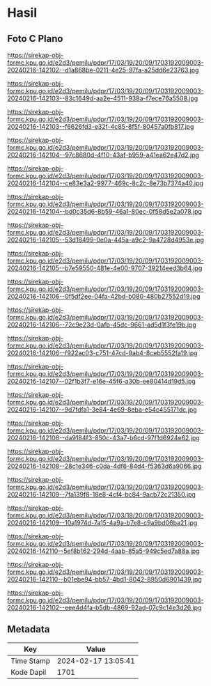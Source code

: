 # Hasil

## Foto C Plano

https://sirekap-obj-formc.kpu.go.id/e2d3/pemilu/pdpr/17/03/19/20/09/1703192009003-20240216-142102--d1a868be-0211-4e25-97fa-a25dd6e23763.jpg

https://sirekap-obj-formc.kpu.go.id/e2d3/pemilu/pdpr/17/03/19/20/09/1703192009003-20240216-142103--83c1649d-aa2e-4511-938a-f7ece76a5508.jpg

https://sirekap-obj-formc.kpu.go.id/e2d3/pemilu/pdpr/17/03/19/20/09/1703192009003-20240216-142103--f6626fd3-e32f-4c85-8f5f-80457a0fb817.jpg

https://sirekap-obj-formc.kpu.go.id/e2d3/pemilu/pdpr/17/03/19/20/09/1703192009003-20240216-142104--97c8680d-4f10-43af-b959-a41ea62e47d2.jpg

https://sirekap-obj-formc.kpu.go.id/e2d3/pemilu/pdpr/17/03/19/20/09/1703192009003-20240216-142104--ce83e3a2-9977-469c-8c2c-8e73b7374a40.jpg

https://sirekap-obj-formc.kpu.go.id/e2d3/pemilu/pdpr/17/03/19/20/09/1703192009003-20240216-142104--bd0c35d6-8b59-46a1-80ec-0f58d5e2a078.jpg

https://sirekap-obj-formc.kpu.go.id/e2d3/pemilu/pdpr/17/03/19/20/09/1703192009003-20240216-142105--53d18499-0e0a-445a-a9c2-9a4728d4953e.jpg

https://sirekap-obj-formc.kpu.go.id/e2d3/pemilu/pdpr/17/03/19/20/09/1703192009003-20240216-142105--b7e59550-481e-4e00-9707-39214eed3b64.jpg

https://sirekap-obj-formc.kpu.go.id/e2d3/pemilu/pdpr/17/03/19/20/09/1703192009003-20240216-142106--0f5df2ee-04fa-42bd-b080-480b27552d19.jpg

https://sirekap-obj-formc.kpu.go.id/e2d3/pemilu/pdpr/17/03/19/20/09/1703192009003-20240216-142106--72c9e23d-0afb-45dc-9661-ad5d1f3fe19b.jpg

https://sirekap-obj-formc.kpu.go.id/e2d3/pemilu/pdpr/17/03/19/20/09/1703192009003-20240216-142106--f922ac03-c751-47cd-9ab4-8ceb5552fa19.jpg

https://sirekap-obj-formc.kpu.go.id/e2d3/pemilu/pdpr/17/03/19/20/09/1703192009003-20240216-142107--02f1b3f7-e16e-45f6-a30b-ee80414d19d5.jpg

https://sirekap-obj-formc.kpu.go.id/e2d3/pemilu/pdpr/17/03/19/20/09/1703192009003-20240216-142107--9d7fdfa1-3e84-4e69-8eba-e54c455171dc.jpg

https://sirekap-obj-formc.kpu.go.id/e2d3/pemilu/pdpr/17/03/19/20/09/1703192009003-20240216-142108--da9184f3-850c-43a7-b6cd-97f1d6924e62.jpg

https://sirekap-obj-formc.kpu.go.id/e2d3/pemilu/pdpr/17/03/19/20/09/1703192009003-20240216-142108--28c1e346-c0da-4df6-84d4-f5363d6a9066.jpg

https://sirekap-obj-formc.kpu.go.id/e2d3/pemilu/pdpr/17/03/19/20/09/1703192009003-20240216-142109--7fa139f8-18e8-4cf4-bc84-9acb72c21350.jpg

https://sirekap-obj-formc.kpu.go.id/e2d3/pemilu/pdpr/17/03/19/20/09/1703192009003-20240216-142109--10a1974d-7a15-4a9a-b7e8-c9a9bd06ba21.jpg

https://sirekap-obj-formc.kpu.go.id/e2d3/pemilu/pdpr/17/03/19/20/09/1703192009003-20240216-142110--5ef8b162-294d-4aab-85a5-949c5ed7a88a.jpg

https://sirekap-obj-formc.kpu.go.id/e2d3/pemilu/pdpr/17/03/19/20/09/1703192009003-20240216-142110--b01ebe94-bb57-4bd1-8042-8950d6901439.jpg

https://sirekap-obj-formc.kpu.go.id/e2d3/pemilu/pdpr/17/03/19/20/09/1703192009003-20240216-142102--eee4d4fa-b5db-4869-92ad-07c9c14e3d26.jpg


## Metadata

| Key        | Value               |
| ---------- | ------------------- |
| Time Stamp | 2024-02-17 13:05:41 |
| Kode Dapil | 1701                |



